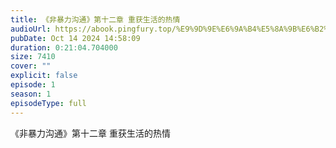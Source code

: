 ```yaml
---
title: 《非暴力沟通》第十二章 重获生活的热情
audioUrl: https://abook.pingfury.top/%E9%9D%9E%E6%9A%B4%E5%8A%9B%E6%B2%9F%E9%80%9A-%E7%AC%AC%E5%8D%81%E4%BA%8C%E7%AB%A0%20%E9%87%8D%E8%8E%B7%E7%94%9F%E6%B4%BB%E7%9A%84%E7%83%AD%E6%83%85-07_b1vct.mp3
pubDate: Oct 14 2024 14:58:09
duration: 0:21:04.704000
size: 7410
cover: ""
explicit: false
episode: 1
season: 1
episodeType: full
---
```

《非暴力沟通》第十二章 重获生活的热情
